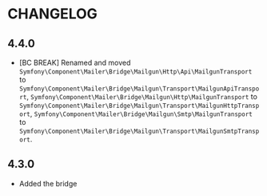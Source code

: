 CHANGELOG
=========

4.4.0
-----

 * [BC BREAK] Renamed and moved `Symfony\Component\Mailer\Bridge\Mailgun\Http\Api\MailgunTransport`
   to `Symfony\Component\Mailer\Bridge\Mailgun\Transport\MailgunApiTransport`, `Symfony\Component\Mailer\Bridge\Mailgun\Http\MailgunTransport`
   to `Symfony\Component\Mailer\Bridge\Mailgun\Transport\MailgunHttpTransport`, `Symfony\Component\Mailer\Bridge\Mailgun\Smtp\MailgunTransport`
   to `Symfony\Component\Mailer\Bridge\Mailgun\Transport\MailgunSmtpTransport`.

4.3.0
-----

 * Added the bridge
